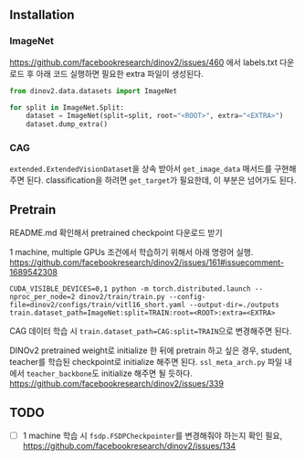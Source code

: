 ## Installation

### ImageNet
https://github.com/facebookresearch/dinov2/issues/460 에서 labels.txt 다운로드 후 아래 코드 실행하면 필요한 extra 파일이 생성된다.

```python
from dinov2.data.datasets import ImageNet

for split in ImageNet.Split:
    dataset = ImageNet(split=split, root="<ROOT>", extra="<EXTRA>")
    dataset.dump_extra()
```

### CAG
`extended.ExtendedVisionDataset`을 상속 받아서 `get_image_data` 매서드를 구현해주면 된다. classification을 하려면 `get_target`가 필요한데, 이 부분은 넘어가도 된다.

## Pretrain
README.md 확인해서 pretrained checkpoint 다운로드 받기 

1 machine, multiple GPUs 조건에서 학습하기 위해서 아래 명령어 실행. https://github.com/facebookresearch/dinov2/issues/161#issuecomment-1689542308
```
CUDA_VISIBLE_DEVICES=0,1 python -m torch.distributed.launch --nproc_per_node=2 dinov2/train/train.py --config-file=dinov2/configs/train/vitl16_short.yaml --output-dir=./outputs train.dataset_path=ImageNet:split=TRAIN:root=<ROOT>:extra=<EXTRA>
```
CAG 데이터 학습 시 `train.dataset_path=CAG:split=TRAIN`으로 변경해주면 된다.

DINOv2 pretrained weight로 initialize 한 뒤에 pretrain 하고 싶은 경우, student, teacher를 학습된 checkpoint로 initialize 해주면 된다.
`ssl_meta_arch.py` 파일 내에서 `teacher_backbone`도 initialize 해주면 될 듯하다.
https://github.com/facebookresearch/dinov2/issues/339

## TODO
- [ ] 1 machine 학습 시 `fsdp.FSDPCheckpointer`를 변경해줘야 하는지 확인 필요, https://github.com/facebookresearch/dinov2/issues/134
